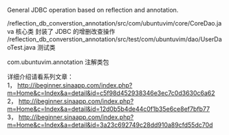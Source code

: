 General JDBC operation based on reflection and annotation.

/reflection_db_converstion_annotation/src/com/ubuntuvim/core/CoreDao.java 核心类 封装了 JDBC 的增删改查操作
/reflection_db_converstion_annotation/src/test/com/ubuntuvim/dao/UserDaoTest.java 测试类

com.ubuntuvim.annotation  注解类包

详细介绍请看系列文章：<br>
1， http://ibeginner.sinaapp.com/index.php?m=Home&c=Index&a=detail&id=c5f98d452938346e3ec7c0d3630c6a62<br>
2， http://ibeginner.sinaapp.com/index.php?m=Home&c=Index&a=detail&id=12d0b5b4de44c0f1b35e6ce8ef7bfb77<br>
3， http://ibeginner.sinaapp.com/index.php?m=Home&c=Index&a=detail&id=3a23c692749c28dd910a89cfd55dc70d<br>
